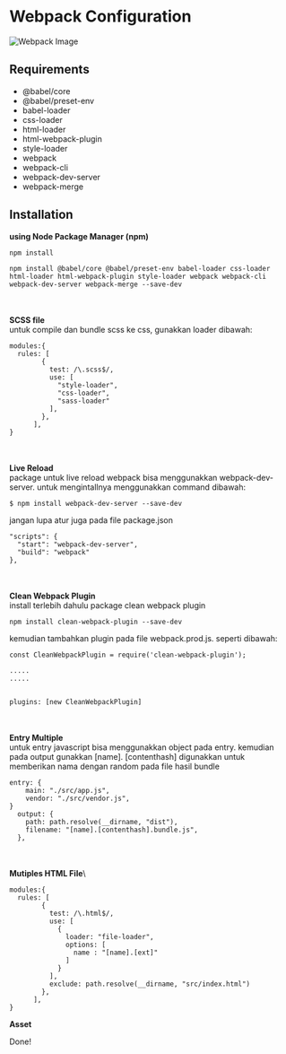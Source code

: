 # Webpack Configuration

![Webpack Image](https://raw.githubusercontent.com/webpack/media/master/logo/icon.png)

## Requirements

- @babel/core
- @babel/preset-env
- babel-loader
- css-loader
- html-loader
- html-webpack-plugin
- style-loader
- webpack
- webpack-cli
- webpack-dev-server
- webpack-merge

## Installation

**using Node Package Manager (npm)**

```
npm install
```

```
npm install @babel/core @babel/preset-env babel-loader css-loader html-loader html-webpack-plugin style-loader webpack webpack-cli webpack-dev-server webpack-merge --save-dev
```

\
\
**SCSS file**
\
untuk compile dan bundle scss ke css, gunakkan loader dibawah:

```
modules:{
  rules: [
        {
          test: /\.scss$/,
          use: [
            "style-loader",
            "css-loader",
            "sass-loader"
          ],
        },
      ],
}
```

\
\
**Live Reload**
\
package untuk live reload webpack bisa menggunakkan webpack-dev-server. untuk mengintallnya menggunakkan command dibawah:

```
$ npm install webpack-dev-server --save-dev
```

jangan lupa atur juga pada file package.json

```
"scripts": {
  "start": "webpack-dev-server",
  "build": "webpack"
},
```

\
\
**Clean Webpack Plugin**\
install terlebih dahulu package clean webpack plugin

```
npm install clean-webpack-plugin --save-dev
```

kemudian tambahkan plugin pada file webpack.prod.js. seperti dibawah:

```
const CleanWebpackPlugin = require('clean-webpack-plugin');

.....
.....


plugins: [new CleanWebpackPlugin]
```

\
\
**Entry Multiple**
\
untuk entry javascript bisa menggunakkan object pada entry. kemudian pada output gunakkan [name]. [contenthash] digunakkan untuk memberikan nama dengan random pada file hasil bundle

```
entry: {
    main: "./src/app.js",
    vendor: "./src/vendor.js",
}
  output: {
    path: path.resolve(__dirname, "dist"),
    filename: "[name].[contenthash].bundle.js",
  },
```

\
\
**Mutiples HTML File**\

```
modules:{
  rules: [
        {
          test: /\.html$/,
          use: [
            {
              loader: "file-loader",
              options: [
                name : "[name].[ext]"
              ]
            }
          ],
          exclude: path.resolve(__dirname, "src/index.html")
        },
      ],
}
```

**Asset**

Done!
